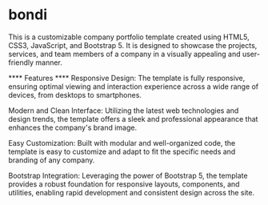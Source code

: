 # bondi 
This is a customizable company portfolio template created using HTML5, CSS3, JavaScript, and Bootstrap 5. It is designed to showcase the projects, services, and team members of a company in a visually appealing and user-friendly manner.

**** Features ****
Responsive Design: The template is fully responsive, ensuring optimal viewing and interaction experience across a wide range of devices, from desktops to smartphones.

Modern and Clean Interface: Utilizing the latest web technologies and design trends, the template offers a sleek and professional appearance that enhances the company's brand image.

Easy Customization: Built with modular and well-organized code, the template is easy to customize and adapt to fit the specific needs and branding of any company.

Bootstrap Integration: Leveraging the power of Bootstrap 5, the template provides a robust foundation for responsive layouts, components, and utilities, enabling rapid development and consistent design across the site.

